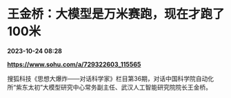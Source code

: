 # 王金桥：大模型是万米赛跑，现在才跑了100米

**2023-10-24 08:28**

**https://www.sohu.com/a/729322603_115565**

搜狐科技《思想大爆炸——对话科学家》栏目第36期，对话中国科学院自动化所“紫东太初”大模型研究中心常务副主任、武汉人工智能研究院院长王金桥。
